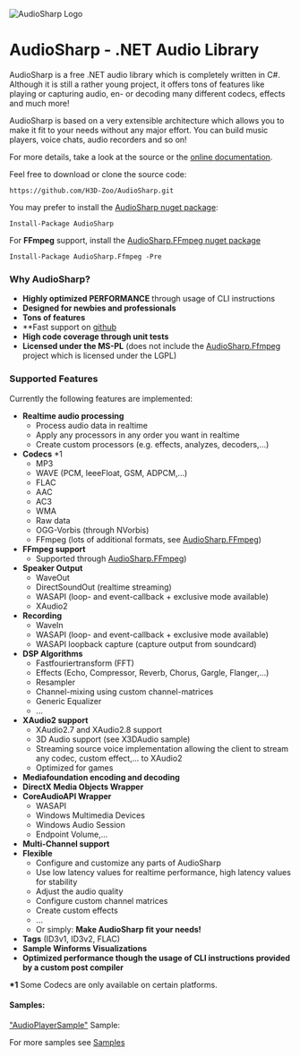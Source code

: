 ![AudioSharp Logo](https://ss2.baidu.com/6ONYsjip0QIZ8tyhnq/it/u=3045597410,4080357840&fm=96)

# AudioSharp - .NET Audio Library #

AudioSharp is a free .NET audio library which is completely written in C#. Although it is still a rather young project, it offers tons of features like playing or capturing audio, en- or decoding many different codecs, effects and much more!

AudioSharp is based on a very extensible architecture which allows you to make it fit to your needs without any major effort. You can build music players, voice chats, audio recorders and so on!

For more details, take a look at the source or the [online documentation](http://filoe.github.io/AudioSharp/sharpDox/).

Feel free to download or clone the source code:

    https://github.com/H3D-Zoo/AudioSharp.git

You may prefer to install the [AudioSharp nuget package](https://www.nuget.org/packages/AudioSharp/):

    Install-Package AudioSharp
    
For **FFmpeg** support, install the [AudioSharp.FFmpeg nuget package](https://www.nuget.org/packages/AudioSharp.Ffmpeg/)

    Install-Package AudioSharp.Ffmpeg -Pre
    
### Why AudioSharp? ###
 - **Highly optimized PERFORMANCE** through usage of CLI instructions
 - **Designed for newbies and professionals** 
 - **Tons of features**
 - **Fast support on [github](https://github.com/H3D-Zoo/AudioSharp)
 - **High code coverage through unit tests** 
 - **Licensed under the MS-PL** (does not include the [AudioSharp.Ffmpeg](https://github.com/H3D-Zoo/AudioSharp/tree/master/AudioSharp.FFmpeg) project which is licensed under the LGPL)

### Supported Features ###

Currently the following features are implemented:

- **Realtime audio processing**
  - Process audio data in realtime
  - Apply any processors in any order you want in realtime
  - Create custom processors (e.g. effects, analyzes, decoders,...)
- **Codecs** *1
  - MP3
  - WAVE (PCM, IeeeFloat, GSM, ADPCM,...)
  - FLAC
  - AAC
  - AC3
  - WMA
  - Raw data
  - OGG-Vorbis (through NVorbis)
  - FFmpeg (lots of additional formats, see [AudioSharp.FFmpeg](https://github.com/H3D-Zoo/AudioSharp/tree/master/AudioSharp.Ffmpeg))
- **FFmpeg support**
  - Supported through [AudioSharp.FFmpeg](https://github.com/H3D-Zoo/AudioSharp/tree/master/AudioSharp.Ffmpeg))
- **Speaker Output**
  - WaveOut
  - DirectSoundOut (realtime streaming)
  - WASAPI (loop- and event-callback + exclusive mode available)
  - XAudio2
- **Recording**
  - WaveIn
  - WASAPI (loop- and event-callback + exclusive mode available)
  - WASAPI loopback capture (capture output from soundcard)
- **DSP Algorithms**
  - Fastfouriertransform (FFT)
  - Effects (Echo, Compressor, Reverb, Chorus, Gargle, Flanger,...)
  - Resampler
  - Channel-mixing using custom channel-matrices
  - Generic Equalizer
  - ...
- **XAudio2 support**
  - XAudio2.7 and XAudio2.8 support
  - 3D Audio support (see X3DAudio sample)
  - Streaming source voice implementation allowing
    the client to stream any codec, custom effect,... to XAudio2
  - Optimized for games
- **Mediafoundation encoding and decoding**
- **DirectX Media Objects Wrapper**
- **CoreAudioAPI Wrapper**
  - WASAPI
  - Windows Multimedia Devices
  - Windows Audio Session
  - Endpoint Volume,...
- **Multi-Channel support**
- **Flexible**
  - Configure and customize any parts of AudioSharp
  - Use low latency values for realtime performance, high latency values for stability
  - Adjust the audio quality
  - Configure custom channel matrices
  - Create custom effects
  - ...
  - Or simply: **Make AudioSharp fit your needs!**
- **Tags** (ID3v1, ID3v2, FLAC)
- **Sample Winforms Visualizations**
- **Optimized performance though the usage of CLI instructions provided by a custom post compiler**

**\*1** Some Codecs are only available on certain platforms.

#### Samples: ####

["AudioPlayerSample"](Samples/AudioPlayerSample) Sample:

For more samples see [Samples](Samples/)


